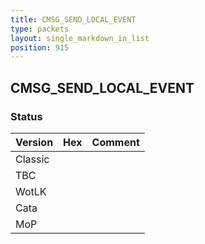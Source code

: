 ```yaml
---
title: CMSG_SEND_LOCAL_EVENT
type: packets
layout: single_markdown_in_list
position: 915
---
```


## CMSG_SEND_LOCAL_EVENT

### Status

Version | Hex | Comment
---------- | ---------- | ---------- 
Classic |  |  
TBC |  |  
WotLK |  |  
Cata |  |  
MoP |  |  